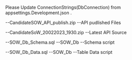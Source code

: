 Please Update ConnectionStrings(DbConnection) from appsettings.Development.json .

--CandidateSOW_API_publish.zip --API pudlished Files

--CandidateSoW_20022023_1930.zip --Latest API Source

--SOW_Db_Schema.sql --SOW_Db --Schema script

--SOW_Db_Data.sql --SOW_Db --Table Data script
